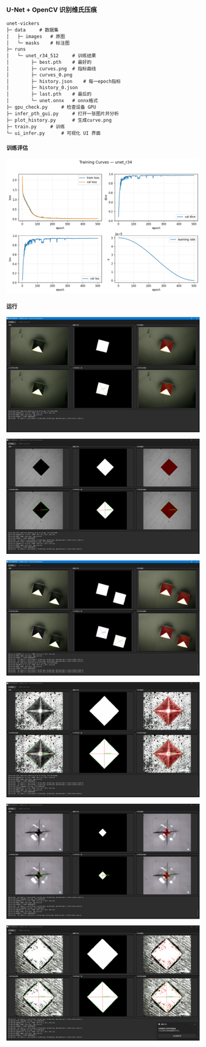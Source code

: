 ### U-Net + OpenCV 识别维氏压痕

```
unet-vickers
├─ data		# 数据集
│   ├─ images	# 原图	
│   └─ masks	# 标注图
├─ runs
│   └─ unet_r34_512		# 训练结果
│        ├─ best.pth	# 最好的
│        ├─ curves.png	# 指标曲线
│        ├─ curves_0.png
│        ├─ history.json	# 每一epoch指标
│        ├─ history_0.json
│        ├─ last.pth	# 最后的
│        └─ unet.onnx	# onnx格式
├─ gpu_check.py		# 检查设备 GPU
├─ infer_pth_gui.py		# 打开一张图片并分析
├─ plot_history.py		# 生成curve.png
├─ train.py		# 训练
└─ ui_infer.py		# 可视化 UI 界面
```

#### 训练评估

![训练评估](https://github.com/ZooMEISTER/vickers-hardness-Unet/blob/master/runs/unet_r34_512/curves.png)

#### 运行

![runtime_1](https://github.com/ZooMEISTER/vickers-hardness-Unet/blob/master/runs/imgs/ui_1.jpg)

![runtime_2](https://github.com/ZooMEISTER/vickers-hardness-Unet/blob/master/runs/imgs/ui_2.jpg)

![runtime_3](https://github.com/ZooMEISTER/vickers-hardness-Unet/blob/master/runs/imgs/ui_3.jpg)

![runtime_4](https://github.com/ZooMEISTER/vickers-hardness-Unet/blob/master/runs/imgs/ui_4.jpg)

![runtime_5](https://github.com/ZooMEISTER/vickers-hardness-Unet/blob/master/runs/imgs/ui_5.jpg)

![runtime_6](https://github.com/ZooMEISTER/vickers-hardness-Unet/blob/master/runs/imgs/ui_6.jpg)

